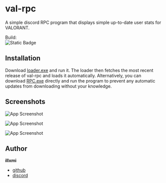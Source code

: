 
# val-rpc

A simple discord RPC program that displays simple up-to-date user stats for VALORANT.

Build:  
![Static Badge](https://img.shields.io/badge/valRPC-1.2-green)

## Installation

Download [loader.exe](https://github.com/illxmi/val-rpc/raw/main/loader.exe) and run it. The loader then fetches the most recent release of val-rpc and loads it automatically. Alternatively, you can download [RPC.exe](https://github.com/illxmi/val-rpc/raw/main/RPC.exe) directly and run the program to prevent any automatic updates from downloading without your knowledge.
## Screenshots

![App Screenshot](https://i.gyazo.com/bd11ca5b399ee4c4bed160bbf413dd9d.png)

![App Screenshot](https://i.gyazo.com/2153e38e610892c02b339fc7ef4c81a0.png)

![App Screenshot](https://i.gyazo.com/e835568530b750c379f55eab58db7184.png)

## Author

**illxmi**
- [github](https://www.github.com/illxmi)
- [discord](https://www.discord.gg/uninstall)

